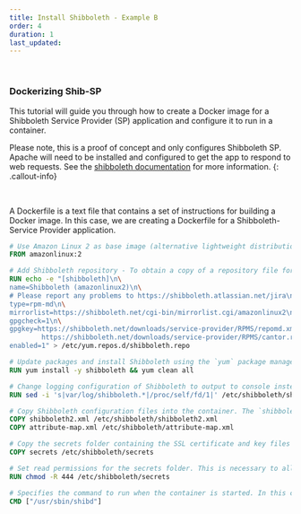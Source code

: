 ```yaml
---
title: Install Shibboleth - Example B
order: 4
duration: 1
last_updated:
---
```


<br>

### Dockerizing Shib-SP

This tutorial will guide you through how to create a Docker image for a Shibboleth Service Provider (SP) application and configure it to run in a container.

Please note, this is a proof of concept and only configures Shibboleth SP. Apache will need to be installed and configured to get the app to respond to web requests. See the [shibboleth documentation](https://shibboleth.atlassian.net/wiki/spaces/SP3/pages/2065335062/Apache) for more information.
{: .callout-info}

<br>

A Dockerfile is a text file that contains a set of instructions for building a Docker image. In this case, we are creating a Dockerfile for a Shibboleth-Service Provider application.

```dockerfile
# Use Amazon Linux 2 as base image (alternative lightweight distributions include Debian, CentOS, Fedora or Ubuntu).
FROM amazonlinux:2

# Add Shibboleth repository - To obtain a copy of a repository file for your system, visit https://shibboleth.net/downloads/service-provider/RPMS/ and select the appropriate platform.
RUN echo -e "[shibboleth]\n\
name=Shibboleth (amazonlinux2)\n\
# Please report any problems to https://shibboleth.atlassian.net/jira\n\
type=rpm-md\n\
mirrorlist=https://shibboleth.net/cgi-bin/mirrorlist.cgi/amazonlinux2\n\
gpgcheck=1\n\
gpgkey=https://shibboleth.net/downloads/service-provider/RPMS/repomd.xml.key\n\
        https://shibboleth.net/downloads/service-provider/RPMS/cantor.repomd.xml.key\n\
enabled=1" > /etc/yum.repos.d/shibboleth.repo

# Update packages and install Shibboleth using the `yum` package manager. `yum clean all` cleans up the package cache after the installation reducing the size of the resulting Docker image.
RUN yum install -y shibboleth && yum clean all

# Change logging configuration of Shibboleth to output to console instead of a file. This is useful for viewing Shibboleth errors when running the container.
RUN sed -i 's|var/log/shibboleth.*|/proc/self/fd/1|' /etc/shibboleth/shibd.logger

# Copy Shibboleth configuration files into the container. The `shibboleth2.xml` file contains the Shibboleth configuration settings, while the `attribute-map.xml` file contains the attribute mapping rules.
COPY shibboleth2.xml /etc/shibboleth/shibboleth2.xml
COPY attribute-map.xml /etc/shibboleth/attribute-map.xml

# Copy the secrets folder containing the SSL certificate and key files required for Shibboleth to communicate securely with the Identity Provider.
COPY secrets /etc/shibboleth/secrets

# Set read permissions for the secrets folder. This is necessary to allow Shibboleth to read the SSL certificate and key files.
RUN chmod -R 444 /etc/shibboleth/secrets

# Specifies the command to run when the container is started. In this case, the Shibboleth daemon (`shibd`) is started.
CMD ["/usr/sbin/shibd"]
```